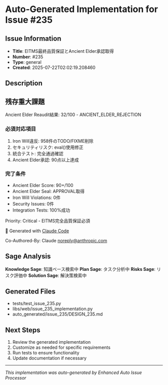 # Auto-Generated Implementation for Issue #235

## Issue Information
- **Title**: EITMS最終品質保証とAncient Elder承認取得
- **Number**: #235
- **Type**: general
- **Created**: 2025-07-22T02:02:19.208460

## Description
## 残存重大課題

Ancient Elder Reaudit結果: 32/100 - ANCIENT_ELDER_REJECTION

### 必須対応項目
1. Iron Will違反: 958件のTODO/FIXME削除
2. セキュリティリスク: eval()使用修正  
3. 統合テスト: 完全通過確認
4. Ancient Elder承認: 90点以上達成

### 完了条件
- Ancient Elder Score: 90+/100
- Ancient Elder Seal: APPROVAL取得
- Iron Will Violations: 0件
- Security Issues: 0件
- Integration Tests: 100%成功

Priority: Critical - EITMS完全品質保証必須

🤖 Generated with [Claude Code](https://claude.ai/code)

Co-Authored-By: Claude <noreply@anthropic.com>

## Sage Analysis
**Knowledge Sage**: 知識ベース検索中
**Plan Sage**: タスク分析中
**Risks Sage**: リスク評価中
**Solution Sage**: 解決策検索中

## Generated Files
- tests/test_issue_235.py
- libs/web/issue_235_implementation.py
- auto_generated/issue_235/DESIGN_235.md

## Next Steps
1. Review the generated implementation
2. Customize as needed for specific requirements
3. Run tests to ensure functionality
4. Update documentation if necessary

---
*This implementation was auto-generated by Enhanced Auto Issue Processor*

